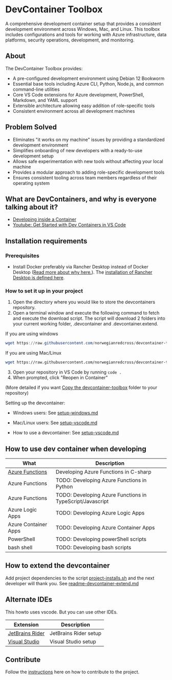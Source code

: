 # DevContainer Toolbox

A comprehensive development container setup that provides a consistent development environment across Windows, Mac, and Linux. This toolbox includes configurations and tools for working with Azure infrastructure, data platforms, security operations, development, and monitoring.

## About

The DevContainer Toolbox provides:

- A pre-configured development environment using Debian 12 Bookworm
- Essential base tools including Azure CLI, Python, Node.js, and common command-line utilities
- Core VS Code extensions for Azure development, PowerShell, Markdown, and YAML support
- Extensible architecture allowing easy addition of role-specific tools
- Consistent environment across all development machines

## Problem Solved

- Eliminates "it works on my machine" issues by providing a standardized development environment
- Simplifies onboarding of new developers with a ready-to-use development setup
- Allows safe experimentation with new tools without affecting your local machine
- Provides a modular approach to adding role-specific development tools
- Ensures consistent tooling across team members regardless of their operating system

## What are DevContainers, and why is everyone talking about it?

- [Developing inside a Container](https://code.visualstudio.com/docs/devcontainers/containers)
- [Youtube: Get Started with Dev Containers in VS Code](https://www.youtube.com/watch?v=b1RavPr_878&t=38s)

## Installation requirements

### Prerequisites

- Install Docker preferably via Rancher Desktop instead of Docker Desktop ([Read more about why here.](https://developer.ibm.com/blogs/awb-rancher-desktop-alternative-to-docker-desktop)). The [installation of Rancher Desktop is defined here](.devcontainer/setup/setup-windows.md).


### How to set it up in your project

1. Open the directory where you would like to store the devcontainers repository.
2. Open a terminal window and execute the following command to fetch and execute the download script. The script will download 2 folders into your current working folder, .devcontainer and .devcontainer.extend.

If you are using windows
```powershell
wget https://raw.githubusercontent.com/norwegianredcross/devcontainer-toolbox/refs/heads/main/update-devcontainer.ps1 -O update-devcontainer.ps1; .\update-devcontainer.ps1
```

If you are using Mac/Linux
```bash
wget https://raw.githubusercontent.com/norwegianredcross/devcontainer-toolbox/refs/heads/main/update-devcontainer.sh -O update-devcontainer.sh && chmod +x update-devcontainer.sh && ./update-devcontainer.sh
```

3. Open your repository in VS Code by running `code .`
4. When prompted, click "Reopen in Container"

(More detailed if you want [Copy the devcontainer-toolbox](.devcontainer/copy-devcontainer-toolbox.md) folder to your repository)

Setting up the devcontainer:

- Windows users: See [setup-windows.md](.devcontainer/setup/setup-windows.md)
- Mac/Linux users: See [setup-vscode.md](.devcontainer/setup/setup-mac.md)

- How to use a devcontainer: See [setup-vscode.md](.devcontainer/setup/setup-vscode.md)

## How to use dev container when developing

| What                                                             | Description                                               |
| ---------------------------------------------------------------- | --------------------------------------------------------- |
| [Azure Functions](.devcontainer/howto/howto-functions-csharp.md) | Developing Azure Functions in C-sharp                     |
| Azure Functions                                                  | TODO: Developing Azure Functions in Python                |
| Azure Functions                                                  | TODO: Developing Azure Functions in TypeScript/Javascript |
| Azure Logic Apps                                                 | TODO: Developing Azure Logic Apps                         |
| Azure Container Apps                                             | TODO: Developing Azure Container Apps                     |
| PowerShell                                                       | TODO: Developing powerShell scripts                       |
| bash shell                                                       | TODO: Developing bash scripts                             |

## How to extend the devcontainer

Add project dependencies to the script [project-installs.sh](.devcontainer.extend/project-installs.sh) and the next developer will thank you.
See [readme-devcontainer-extend.md](.devcontainer.extend/readme-devcontainer-extend.md)

## Alternate IDEs

This howto uses vscode. But you can use other IDEs.

| Extension                                                           | Description           |
| ------------------------------------------------------------------- | --------------------- |
| [JetBrains Rider](.devcontainer/howto/howto-ide-jetbrains-rider.md) | JetBrains Rider setup |
| [Visual Studio](.devcontainer/howto/howto-ide-visual-studio.md)     | Visual Studio setup   |

## Contribute

Follow the [instructions](.devcontainer/git-readme.md) here on how to contribute to the project.
